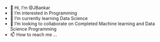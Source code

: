 - 👋 Hi, I’m @JBankar
- 👀 I’m interested in Programming
- 🌱 I’m currently learning Data Science
- 💞️ I’m looking to collaborate on Completed Machine learning and Data Science Programming
- 📫 How to reach me ...

<!---
JBankar/JBankar is a ✨ special ✨ repository because its `README.md` (this file) appears on your GitHub profile.
You can click the Preview link to take a look at your changes.
--->
